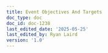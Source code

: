 ```yaml
---
title: Event Objectives And Targets
doc_type: doc
doc_id: doc-1238
last_edited_date: '2025-05-25'
last_edited_by: Ryan Laird
version: '1.0'
---
```




